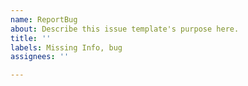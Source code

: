 ```yaml
---
name: ReportBug
about: Describe this issue template's purpose here.
title: ''
labels: Missing Info, bug
assignees: ''

---
```



